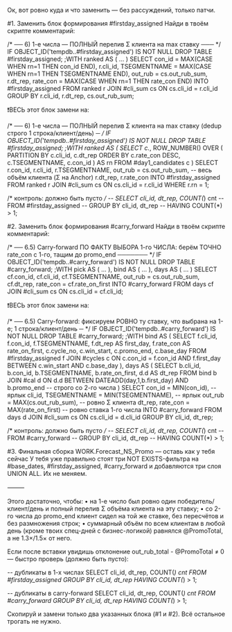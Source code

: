 Ок, вот ровно куда и что заменить — без рассуждений, только патчи.

#1. Заменить блок формирования #firstday_assigned
Найди в твоём скрипте комментарий:

/* ── 6) 1-е числа — ПОЛНЫЙ перелив Σ клиента на max ставку ─── */
IF OBJECT_ID('tempdb..#firstday_assigned') IS NOT NULL DROP TABLE #firstday_assigned;
;WITH ranked AS (
    ...
)
SELECT
    con_id        = MAX(CASE WHEN rn=1 THEN con_id END),
    r.cli_id,
    TSEGMENTNAME  = MAX(CASE WHEN rn=1 THEN TSEGMENTNAME END),
    out_rub       = cs.out_rub_sum,
    r.dt_rep,
    rate_con      = MAX(CASE WHEN rn=1 THEN rate_con END)
INTO   #firstday_assigned
FROM   ranked r
JOIN   #cli_sum cs ON cs.cli_id = r.cli_id
GROUP  BY r.cli_id, r.dt_rep, cs.out_rub_sum;

❗️ВЕСЬ этот блок замени на:

/* ── 6) 1-е числа — ПОЛНЫЙ перелив Σ клиента на max ставку (dedup строго 1 строка/клиент/день) ─ */
IF OBJECT_ID('tempdb..#firstday_assigned') IS NOT NULL DROP TABLE #firstday_assigned;
;WITH ranked AS (
    SELECT
        c.*,
        ROW_NUMBER() OVER (
            PARTITION BY c.cli_id, c.dt_rep
            ORDER BY c.rate_con DESC, c.TSEGMENTNAME, c.con_id
        ) AS rn
    FROM #day1_candidates c
)
SELECT
    r.con_id,
    r.cli_id,
    r.TSEGMENTNAME,
    out_rub  = cs.out_rub_sum,   -- весь объём клиента (Σ на Anchor)
    r.dt_rep,
    r.rate_con
INTO #firstday_assigned
FROM ranked r
JOIN #cli_sum cs
  ON cs.cli_id = r.cli_id
WHERE r.rn = 1;

/* контроль: должно быть пусто */
-- SELECT cli_id, dt_rep, COUNT(*) cnt
-- FROM #firstday_assigned
-- GROUP BY cli_id, dt_rep
-- HAVING COUNT(*) > 1;

#2. Заменить блок формирования #carry_forward
Найди в твоём скрипте комментарий:

/* ── 6.5) Carry-forward ПО ФАКТУ ВЫБОРА 1-го ЧИСЛА:
         берём ТОЧНО rate_con с 1-го, тащим до promo_end ─────── */
IF OBJECT_ID('tempdb..#carry_forward') IS NOT NULL DROP TABLE #carry_forward;
;WITH pick AS ( ... ), bind AS ( ... ), days AS ( ... )
SELECT
    cf.con_id,
    cf.cli_id,
    cf.TSEGMENTNAME,
    out_rub = cs.out_rub_sum,
    cf.dt_rep,
    rate_con = cf.rate_on_first
INTO   #carry_forward
FROM   days cf
JOIN   #cli_sum cs ON cs.cli_id  = cf.cli_id;

❗️ВЕСЬ этот блок замени на:

/* ── 6.5) Carry-forward: фиксируем РОВНО ту ставку, что выбрана на 1-е; 1 строка/клиент/день ─ */
IF OBJECT_ID('tempdb..#carry_forward') IS NOT NULL DROP TABLE #carry_forward;
;WITH bind AS (
    SELECT f.cli_id, f.con_id, f.TSEGMENTNAME, f.dt_rep AS first_day, f.rate_con AS rate_on_first,
           c.cycle_no, c.win_start, c.promo_end, c.base_day
    FROM   #firstday_assigned f
    JOIN   #cycles c
      ON   c.con_id = f.con_id
     AND   f.first_day BETWEEN c.win_start AND c.base_day
),
days AS (
    SELECT b.cli_id, b.con_id, b.TSEGMENTNAME, b.rate_on_first,
           d.d AS dt_rep
    FROM   bind b
    JOIN   #cal d
      ON   d.d BETWEEN DATEADD(day,1,b.first_day) AND b.promo_end   -- строго со 2-го числа
)
SELECT
    con_id       = MIN(con_id),           -- ярлык
    cli_id,
    TSEGMENTNAME = MIN(TSEGMENTNAME),     -- ярлык
    out_rub      = MAX(cs.out_rub_sum),   -- ровно Σ клиента
    dt_rep,
    rate_con     = MAX(rate_on_first)     -- ровно ставка 1-го числа
INTO #carry_forward
FROM days d
JOIN #cli_sum cs
  ON cs.cli_id = d.cli_id
GROUP BY cli_id, dt_rep;

/* контроль: должно быть пусто */
-- SELECT cli_id, dt_rep, COUNT(*) cnt
-- FROM #carry_forward
-- GROUP BY cli_id, dt_rep
-- HAVING COUNT(*) > 1;

#3. Финальная сборка WORK.Forecast_NS_Promo — оставь как у тебя сейчас
У тебя уже правильно стоят три NOT EXISTS-фильтра на #base_dates, #firstday_assigned, #carry_forward и добавляются три слоя UNION ALL. Их не меняем.

⸻

Этого достаточно, чтобы:
	•	на 1-е число был ровно один победитель/клиент/день и полный перелив Σ объёма клиента на эту ставку;
	•	со 2-го числа до promo_end клиент сидел на той же ставке, без пересчётов и без размножения строк;
	•	суммарный объём по всем клиентам в любой день (кроме твоих спец-дней с бизнес-логикой) равнялся @PromoTotal, а не 1.3×/1.5× от него.

Если после вставки увидишь отклонение out_rub_total - @PromoTotal ≠ 0 — быстро проверь (должно быть пусто):

-- дубликаты в 1-х числах
SELECT cli_id, dt_rep, COUNT(*) cnt
FROM #firstday_assigned
GROUP BY cli_id, dt_rep
HAVING COUNT(*) > 1;

-- дубликаты в carry-forward
SELECT cli_id, dt_rep, COUNT(*) cnt
FROM #carry_forward
GROUP BY cli_id, dt_rep
HAVING COUNT(*) > 1;

Скопируй и замени только два указанных блока (#1 и #2). Всё остальное трогать не нужно.
